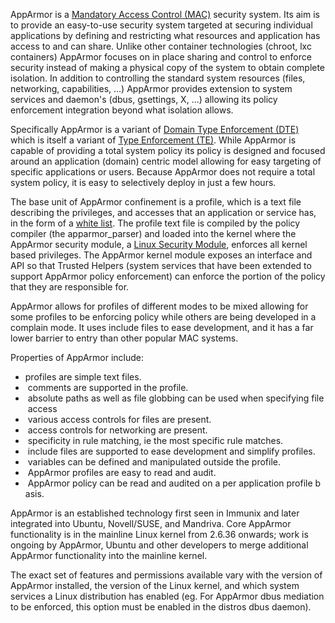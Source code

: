 AppArmor is a [Mandatory Access Control
(MAC)](https://en.wikipedia.org/wiki/Mandatory_access_control)
security system. Its aim is to provide an easy-to-use security
system targeted at securing individual applications by defining and
restricting what resources and application has access to and can
share. Unlike other container technologies (chroot, lxc containers)
AppArmor focuses on in place sharing and control to enforce security
instead of making a physical copy of the system to obtain complete
isolation. In addition to controlling the standard system resources
(files, networking, capabilities, ...) AppArmor provides extension
to system services and daemon's (dbus, gsettings, X, ...) allowing
its policy enforcement integration beyond what isolation allows.

Specifically AppArmor is a variant of [Domain Type Enforcement
(DTE)](http://citeseer.ist.psu.edu/viewdoc/summary?doi=10.1.1.37.1501)
which is itself a variant of [Type Enforcement
(TE)](https://en.wikipedia.org/wiki/Type_enforcement). While AppArmor
is capable of providing a total system policy its policy is designed
and focused around an application (domain) centric model allowing for
easy targeting of specific applications or users. Because AppArmor
does not require a total system policy, it is easy to selectively
deploy in just a few hours.

The base unit of AppArmor confinement is a profile, which
is a text file describing the privileges, and accesses
that an application or service has, in the form of a [white
list](https://en.wikipedia.org/wiki/Whitelist). The profile text file
is compiled by the policy compiler (the apparmor\_parser) and loaded
into the kernel where the AppArmor security module, a [Linux Security
Module](https://en.wikipedia.org/wiki/Linux_Security_Modules), enforces
all kernel based privileges. The AppArmor kernel module exposes an
interface and API so that Trusted Helpers (system services that have
been extended to support AppArmor policy enforcement) can enforce
the portion of the policy that they are responsible for.

AppArmor allows for profiles of different modes to be mixed
allowing for some profiles to be enforcing policy while others are
being developed in a complain mode. It uses include files to ease
development, and it has a far lower barrier to entry than other
popular MAC systems.

Properties of AppArmor include:

-  profiles are simple text files.
-  comments are supported in the profile.
-  absolute paths as well as file globbing can be used when specifying file access
-  various access controls for files are present.
-  access controls for networking are present.
-  specificity in rule matching, ie the most specific rule matches.
-  include files are supported to ease development and simplify profiles.
-  variables can be defined and manipulated outside the profile.
-  AppArmor profiles are easy to read and audit.
-  AppArmor policy can be read and audited on a per application profile basis.

AppArmor is an established technology first seen in Immunix and later
integrated into Ubuntu, Novell/SUSE, and Mandriva. Core AppArmor
functionality is in the mainline Linux kernel from 2.6.36 onwards;
work is ongoing by AppArmor, Ubuntu and other developers to merge
additional AppArmor functionality into the mainline kernel.

The exact set of features and permissions available vary with the
version of AppArmor installed, the version of the Linux kernel,
and which system services a Linux distribution has enabled (eg. For
AppArmor dbus mediation to be enforced, this option must be enabled
in the distros dbus daemon).
